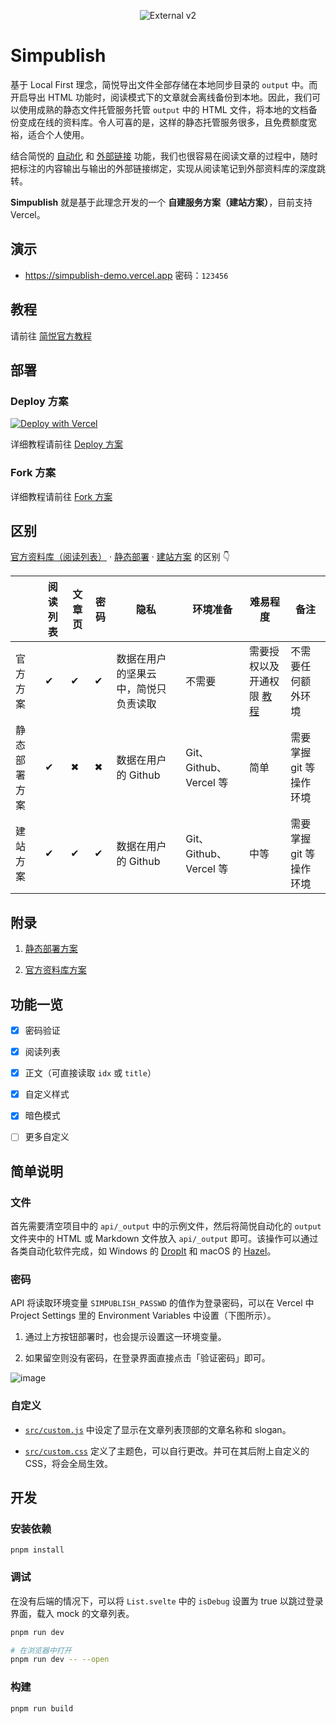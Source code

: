 <p align="center">
  <img src="https://user-images.githubusercontent.com/81074/169682369-7ac181d8-5096-4cac-8899-e13d70a311a6.png" alt="External v2">
</p>

# Simpublish

基于 Local First 理念，简悦导出文件全部存储在本地同步目录的 `output` 中。而开启导出 HTML 功能时，阅读模式下的文章就会离线备份到本地。因此，我们可以使用成熟的静态文件托管服务托管 `output`   中的 HTML 文件，将本地的文档备份变成在线的资料库。令人可喜的是，这样的静态托管服务很多，且免费额度宽裕，适合个人使用。

结合简悦的 [自动化](http://ksria.com/simpread/docs/#/自动化) 和 [外部链接](https://github.com/Kenshin/simpread/discussions/3725#discussioncomment-2691470) 功能，我们也很容易在阅读文章的过程中，随时把标注的内容输出与输出的外部链接绑定，实现从阅读笔记到外部资料库的深度跳转。

**Simpublish** 就是基于此理念开发的一个 **自建服务方案（建站方案）**，目前支持 Vercel。

## 演示

- https://simpublish-demo.vercel.app 密码：`123456`

## 教程

请前往 [简悦官方教程](https://github.com/Kenshin/simpread/discussions/3960#discussioncomment-2795341)

## 部署

### Deploy 方案 

[![Deploy with Vercel](https://vercel.com/button)](https://vercel.com/new/clone?repository-url=https%3A%2F%2Fgithub.com%2FOverflowCat%2Fsimpublish&env=SIMPUBLISH_PASSWD&envDescription=%E8%AE%BF%E9%97%AE%E5%AF%86%E7%A0%81&project-name=my-simpublish-site&repository-name=my-simpublish-site&demo-title=Simpublish%20Demo&demo-url=https%3A%2F%2Fsimpublish.vercel.app%2F)

详细教程请前往 [Deploy 方案](https://github.com/Kenshin/simpread/discussions/3960#discussioncomment-2797922)

### Fork 方案

详细教程请前往 [Fork 方案](https://github.com/Kenshin/simpread/discussions/3960#discussioncomment-2797923)

## 区别

[官方资料库（阅读列表）](https://kb.simpread.pro/#/page/阅读列表) · [静态部署](https://github.com/Kenshin/simpread/discussions/3823) · [建站方案](https://github.com/Kenshin/simpread/discussions/3960) 的区别 👇 

|        | 阅读列表 | 文章页 | 密码 | 隐私                 | 环境准备 | 难易程度       | 备注             |
|--------|------|-----|----|--------------------|------|------------|----------------|
| 官方方案   | ✔    | ✔   | ✔  | 数据在用户的坚果云中，简悦只负责读取 | 不需要  | 需要授权以及开通权限 [教程](https://kb.simpread.pro/#/page/开通开放平台) | 不需要任何额外环境      |
| 静态部署方案 | ✔    | ✖   | ✖  | 数据在用户的 Github      | Git、Github、Vercel 等 | 简单         | 需要掌握 git 等操作环境 |
| 建站方案   | ✔    | ✔   | ✔  | 数据在用户的 Github      | Git、Github、Vercel 等 | 中等         | 需要掌握 git 等操作环境 |

## 附录

1. [静态部署方案](https://github.com/Kenshin/simpread/discussions/3823)

2. [官方资料库方案](https://kb.simpread.pro/#/page/建立资料库)

## 功能一览

- [x] 密码验证 

- [x] 阅读列表 

- [x] 正文（可直接读取 `idx` 或 `title`） 

- [x] 自定义样式 

- [x] 暗色模式 

- [ ] 更多自定义

## 简单说明

### 文件

首先需要清空项目中的 `api/_output` 中的示例文件，然后将简悦自动化的 `output` 文件夹中的 HTML 或 Markdown 文件放入 `api/_output` 即可。该操作可以通过各类自动化软件完成，如 Windows 的 [DropIt](http://www.dropitproject.com/) 和 macOS 的 [Hazel](https://www.noodlesoft.com/)。

### 密码

API 将读取环境变量 `SIMPUBLISH_PASSWD` 的值作为登录密码，可以在 Vercel 中 Project Settings 里的 Environment Variables 中设置（下图所示）。

1. 通过上方按钮部署时，也会提示设置这一环境变量。

2. 如果留空则没有密码，在登录界面直接点击「验证密码」即可。

![image](https://user-images.githubusercontent.com/81074/169682571-696bbbc0-762f-47a8-8b78-ed596d9d60e3.png)

### 自定义

- [`src/custom.js`](src/custom.js) 中设定了显示在文章列表顶部的文章名称和 slogan。

- [`src/custom.css`](src/custom.css) 定义了主题色，可以自行更改。并可在其后附上自定义的 CSS，将会全局生效。

## 开发

### 安装依赖

`pnpm install`

### 调试

在没有后端的情况下，可以将 `List.svelte` 中的 `isDebug` 设置为 true 以跳过登录界面，载入 mock 的文章列表。

```bash
pnpm run dev

# 在浏览器中打开
pnpm run dev -- --open
```

### 构建

```bash
pnpm run build
```
